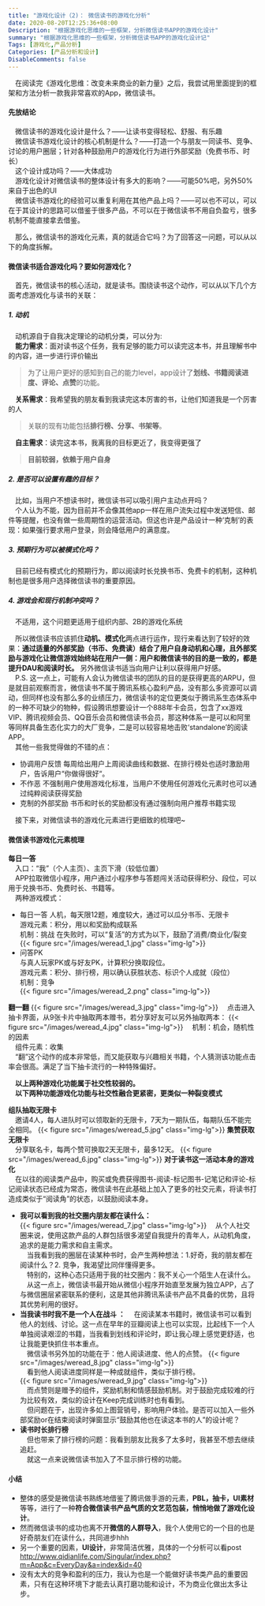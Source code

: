 ```yaml
---
title: "游戏化设计（2)： 微信读书的游戏化分析"
date: 2020-08-20T12:25:36+08:00
Description: "根据游戏化思维的一些框架，分析微信读书APP的游戏化设计"
summary: "根据游戏化思维的一些框架，分析微信读书APP的游戏化设计记"
Tags: [游戏化,产品分析]
Categories: [产品分析和设计]
DisableComments: false
---
```

&emsp;在阅读完《游戏化思维：改变未来商业的新力量》之后，我尝试用里面提到的框架和方法分析一款我非常喜欢的App，微信读书。
#### 先放结论
&emsp;微信读书的游戏化设计是什么？——让读书变得轻松、舒服、有乐趣  
&emsp;微信读书游戏化设计的核心机制是什么？——打造一个与朋友一同读书、竞争、讨论的用户圈层；针对各种鼓励用户的游戏化行为进行外部奖励（免费书币、时长）  
&emsp;这个设计成功吗？——大体成功  
&emsp;游戏化设计对微信读书的整体设计有多大的影响？——可能50%吧，另外50%来自于出色的UI  
&emsp;微信读书游戏化的经验可以重复利用在其他产品上吗？——可以也不可以，可以在于其设计的思路可以借鉴于很多产品，不可以在于微信读书不用自负盈亏，很多机制不能直接拿去借鉴。


&emsp;那么，微信读书的游戏化元素，真的就适合它吗？为了回答这一问题，可以从以下的角度拆解。
#### 微信读书适合游戏化吗？要如何游戏化？
&emsp;首先，微信读书的核心活动，就是读书。围绕读书这个动作，可以从以下几个方面考虑游戏化与读书的关联：  
##### 1. 动机
&emsp;动机源自于自我决定理论的动机分类，可以分为:  
&emsp;**能力需求**：面对读书这个任务，我有足够的能力可以读完这本书，并且理解书中的内容，进一步进行评价输出  
> 为了让用户更好的感知到自己的能力level，app设计了**划线、书籍阅读进度、评论、点赞**的功能。  

&emsp;**关系需求**：我希望我的朋友看到我读完这本厉害的书，让他们知道我是一个厉害的人
> 关联的现有功能包括**排行榜、分享、书架等**。

&emsp;**自主需求**：读完这本书，我离我的目标更近了，我变得更强了
> **目前较弱，依赖于用户自身**

##### 2. 是否可以设置有趣的目标？  
&emsp;比如，当用户不想读书时，微信读书可以吸引用户主动点开吗？  
&emsp;个人认为不能，因为目前并不会像其他app一样在用户流失过程中发送短信、邮件等提醒，也没有做一些周期性的运营活动。但这也许是产品设计一种‘克制’的表现：如果强行要求用户登录，则会降低用户的满意度。  
##### 3.  预期行为可以被模式化吗？  
&emsp;目前已经有模式化的预期行为，即以阅读时长兑换书币、免费卡的机制，这种机制也是很多用户选择微信读书的重要原因。  
##### 4. 游戏会和现行机制冲突吗？  
&emsp;不适用，这个问题更适用于组织内部、2B的游戏化系统  

&emsp;所以微信读书应该抓住**动机、模式化**两点进行运作，现行来看达到了较好的效果：**通过适量的外部奖励（书币、免费读）结合了用户自身动机和心理，且外部奖励与游戏化让微信游戏始终站在用户一侧：用户和微信读书的目的是一致的，都是提升DAU和阅读时长。** 另外微信读书适当向用户让利以获得用户好感。  
&emsp;P.S. 这一点上，可能有人会认为微信读书的团队的目的是获得更高的ARPU，但是就目前观察而言，微信读书不属于腾讯系核心盈利产品，没有那么多资源可以调动，但同样也没有那么多的业绩压力，微信读书的定位更类似于腾讯系生态体系中的一种不可缺少的物种，假设腾讯想要设计一个888年卡会员，包含了xx游戏VIP、腾讯视频会员、QQ音乐会员和微信读书会员，那这种体系一是可以和阿里等同样具备生态化实力的大厂竞争，二是可以较容易地击败‘standalone’的阅读APP。  
&emsp;其他一些我觉得做的不错的点：
-  协调用户反馈
每周给出用户上周阅读曲线和数据、在排行榜处也适时激励用户，告诉用户“你做得很好“。
-  不作恶
不强制用户使用游戏化标准，当用户不使用任何游戏化元素时也可以通过纯粹阅读获得奖励
-  克制的外部奖励
书币和时长的奖励都没有通过强制向用户推荐书籍实现

&emsp;接下来，对微信读书的游戏化元素进行更细致的梳理吧~

#### 微信读书游戏化元素梳理
**每日一答**  
&emsp;入口：“我”（个人主页）、主页下滑（较低位置）  
&emsp;APP拉取微信小程序，用户通过小程序参与答题闯关活动获得积分、段位，可以用于兑换书币、免费时长、书籍等。  
&emsp;两种游戏模式：
- 每日一答
人机，每天限12题，难度较大，通过可以瓜分书币、无限卡  
游戏元素：积分，用以和奖励构成联系  
机制：挑战
在失败时，可以“复活”的方式为以下，鼓励了消费/商业化/裂变
{{< figure src="/images/weread_1.jpg" class="img-lg">}}
- 问答PK  
与真人玩家PK或与好友PK，计算积分换取段位。  
游戏元素：积分、排行榜，用以确认获胜状态、标识个人成就（段位）  
机制：竞争  
{{< figure src="/images/weread_2.png" class="img-lg">}}

**翻一翻**
{{< figure src="/images/weread_3.jpg" class="img-lg">}}
&emsp;点击进入抽卡界面，从9张卡片中抽取两本赠书，若分享好友可以另外抽取两本：
{{< figure src="/images/weread_4.jpg" class="img-lg">}}
&emsp;机制：机会，随机性的因素  
&emsp;组件元素：收集  
&emsp;“翻”这个动作的成本非常低，而又能获取与兴趣相关书籍，个人猜测该功能点击率会很高。满足了当下抽卡流行的一种特殊偏好。  

**&emsp;以上两种游戏化功能属于社交性较弱的。**  
**&emsp;以下两种功能游戏化功能与社交性融合更紧密，更类似一种裂变模式**

**组队抽取无限卡**  
&emsp;邀请4人，每人进队时可以领取新的无限卡，7天为一期队伍，每期队伍不能完全相同。
{{< figure src="/images/weread_5.jpg" class="img-lg">}}
**集赞获取无限卡**  
&emsp;分享联名卡，每两个赞可换取2天无限卡，最多12天。
{{< figure src="/images/weread_6.jpg" class="img-lg">}}
**对于读书这一活动本身的游戏化**  
&emsp;在以往的阅读类产品中，购买或免费获得图书-阅读-标记图书-记笔记和评论-标记阅读状态已经成为常态，微信读书在此基础上加入了更多的社交元素，将读书打造成类似于“阅读角”的状态，以鼓励阅读本身。  
- **我可以看到我的社交圈内朋友都在读什么：**  
{{< figure src="/images/weread_7.jpg" class="img-lg">}}
&emsp;从个人社交圈来说，使用这款产品的人群包括很多渴望自我提升的青年人，从动机角度，追求的是能力需求和自主需求。  
&emsp;当我看到我的圈层在读某种书时，会产生两种想法：1.好奇，我的朋友都在阅读什么？2. 竞争，我渴望比同伴懂得更多。  
&emsp;特别的，这种心态只适用于我的社交圈内：我不关心一个陌生人在读什么。  
&emsp;从这一点上，微信读书最开始从微信小程序开始直至发展为独立APP，占了与微信圈层紧密联系的便利，这是其他非腾讯系读书产品不具备的优势，且将其优势利用的很好。  
- **当我读书时我不是一个人在战斗 ：**
&emsp;在阅读某本书籍时，微信读书可以看到他人的划线、讨论。这一点在早年的豆瓣阅读上也可以实现，比起线下一个人单独阅读艰涩的书籍，当我看到划线和评论时，即让我心理上感觉更舒适，也让我能更快抓住书本重点。  
&emsp;微信读书另外加的功能在于：他人阅读进度、他人的点赞。
{{< figure src="/images/weread_8.jpg" class="img-lg">}}  
&emsp;看到他人阅读进度同样是一种成就组件，类似于排行榜。  
{{< figure src="/images/weread_9.jpg" class="img-lg">}}  
&emsp;而点赞则是赠予的组件，奖励机制和情感鼓励机制。对于鼓励完成较难的行为比较有效，类似的设计在Keep完成训练时也有看到。  
&emsp;但问题在于，出现许多如上图营销号，影响用户体验。是否可以加入一些外部奖励or在结束阅读时弹窗显示“鼓励其他也在读这本书的人”的设计呢？  
- **读书时长排行榜**  
&emsp;但也带来了排行榜的问题：我看到朋友比我多了太多时，我甚至不想去继续追赶。  
&emsp;就这一点来说微信读书加入了不显示排行榜的功能。  

#### 小结
- 整体的感受是微信读书熟练地借鉴了腾讯做手游的元素，**PBL，抽卡，UI素材**等等，进行了一种**符合微信读书产品气质的文艺范包装，悄悄地做了游戏化设计**。
- 然而微信读书的成功也离不开**微信的人群导入**，我个人使用它的一个目的也是好奇朋友们在读什么，共同进步hhh
- 另一个重要的因素，**UI设计**，非常简洁优雅，具体的一个分析可以看post http://www.qidianlife.com/Singular/index.php?m=App&c=EveryDay&a=index&id=40
- 没有太大的竞争和盈利的压力，我认为也是一个能做好读书类产品的重要因素，只有在这种环境下才能去认真打磨功能和设计，不为商业化做出太多让步。
